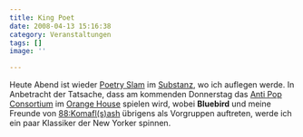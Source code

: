 ```yaml
---
title: King Poet
date: 2008-04-13 15:16:38
category: Veranstaltungen
tags: []
image: ''

---
```


Heute Abend ist wieder [Poetry Slam](http://www.planetslam.de) im [Substanz](http://www.substanz-club.de), wo ich auflegen werde. In Anbetracht der Tatsache, dass am kommenden Donnerstag das [Anti Pop Consortium](http://en.wikipedia.org/wiki/Antipop_Consortium) im [Orange House](http://feierwerk.de/index.php?177&tx_mjseventpro_pi1[showUid]=906) spielen wird, wobei **Bluebird** und meine Freunde von [88:Komafl(s)ash](http://www.88komaflash.de) übrigens als Vorgruppen auftreten, werde ich ein paar Klassiker der New Yorker spinnen.
